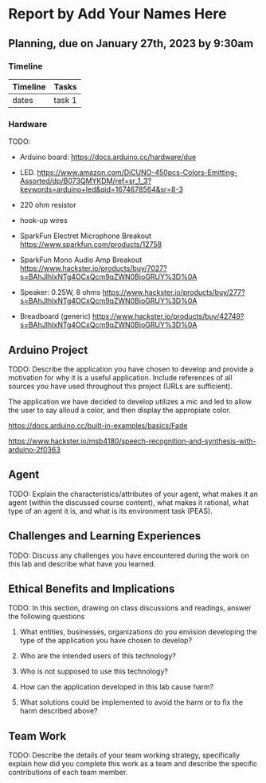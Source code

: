 # Report by Add Your Names Here

## Planning, due on January 27th, 2023 by 9:30am

### Timeline

| Timeline  | Tasks |
| ----------- | ----------- |
|   dates    |    task 1   |

### Hardware 

TODO:

- Arduino board: https://docs.arduino.cc/hardware/due

- LED. https://www.amazon.com/DiCUNO-450pcs-Colors-Emitting-Assorted/dp/B073QMYKDM/ref=sr_1_3?keywords=arduino+led&qid=1674678564&sr=8-3

- 220 ohm resistor

- hook-up wires

- SparkFun Electret Microphone Breakout https://www.sparkfun.com/products/12758

- SparkFun Mono Audio Amp Breakout https://www.hackster.io/products/buy/7027?s=BAhJIhIxNTg4OCxQcm9qZWN0BjoGRUY%3D%0A

- Speaker: 0.25W, 8 ohms https://www.hackster.io/products/buy/277?s=BAhJIhIxNTg4OCxQcm9qZWN0BjoGRUY%3D%0A

- Breadboard (generic) https://www.hackster.io/products/buy/42749?s=BAhJIhIxNTg4OCxQcm9qZWN0BjoGRUY%3D%0A

## Arduino Project

TODO:
Describe the application you have chosen to develop and provide a motivation for why it is a useful application. Include  references of all sources you have used throughout this project (URLs are sufficient).

The application we have decided to develop utilizes a mic and led to allow the user to say alloud a color, and then display the appropiate color. 

https://docs.arduino.cc/built-in-examples/basics/Fade

https://www.hackster.io/msb4180/speech-recognition-and-synthesis-with-arduino-2f0363

## Agent

TODO:
Explain the characteristics/attributes of your agent, what makes it an agent (within the discussed course content), what makes it rational, what type of an agent it is, and what is its environment task (PEAS).

## Challenges and Learning Experiences

TODO:
Discuss any challenges you have encountered during the work on this lab and  describe what have you learned. 

## Ethical Benefits and Implications

TODO:
In this section, drawing on class discussions and readings, answer the following questions

1. What entities, businesses, organizations do you envision developing the type of the application you have chosen to develop?

2. Who are the intended users of this technology?

3. Who is not supposed to use this technology?

4. How can the application developed in this lab cause harm?

5. What solutions could be implemented to avoid the harm or to fix the harm described above?

## Team Work

TODO:
Describe the details of your team working strategy, specifically explain how did you complete this work as a team and describe the specific contributions of each team member. 
